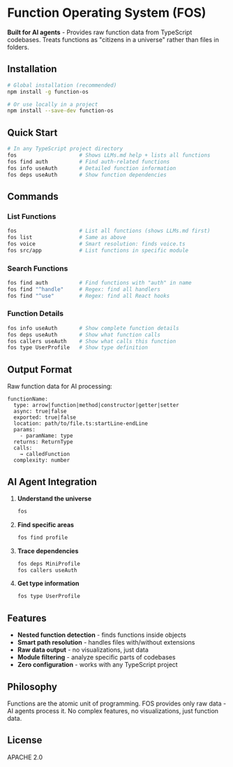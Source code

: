 # Function Operating System (FOS)

**Built for AI agents** - Provides raw function data from TypeScript codebases. Treats functions as "citizens in a universe" rather than files in folders.

## Installation

```bash
# Global installation (recommended)
npm install -g function-os

# Or use locally in a project
npm install --save-dev function-os
```

## Quick Start

```bash
# In any TypeScript project directory
fos                    # Shows LLMs.md help + lists all functions
fos find auth          # Find auth-related functions
fos info useAuth       # Detailed function information
fos deps useAuth       # Show function dependencies
```

## Commands

### List Functions
```bash
fos                    # List all functions (shows LLMs.md first)
fos list               # Same as above
fos voice              # Smart resolution: finds voice.ts
fos src/app            # List functions in specific module
```

### Search Functions
```bash
fos find auth          # Find functions with "auth" in name
fos find "^handle"     # Regex: find all handlers
fos find "^use"        # Regex: find all React hooks
```

### Function Details
```bash
fos info useAuth       # Show complete function details
fos deps useAuth       # Show what function calls
fos callers useAuth    # Show what calls this function
fos type UserProfile   # Show type definition
```

## Output Format

Raw function data for AI processing:

```
functionName:
  type: arrow|function|method|constructor|getter|setter
  async: true|false
  exported: true|false
  location: path/to/file.ts:startLine-endLine
  params:
    - paramName: type
  returns: ReturnType
  calls:
    → calledFunction
  complexity: number
```

## AI Agent Integration

1. **Understand the universe**
   ```bash
   fos
   ```

2. **Find specific areas**
   ```bash
   fos find profile
   ```

3. **Trace dependencies**
   ```bash
   fos deps MiniProfile
   fos callers useAuth
   ```

4. **Get type information**
   ```bash
   fos type UserProfile
   ```

## Features

- **Nested function detection** - finds functions inside objects
- **Smart path resolution** - handles files with/without extensions
- **Raw data output** - no visualizations, just data
- **Module filtering** - analyze specific parts of codebases
- **Zero configuration** - works with any TypeScript project

## Philosophy

Functions are the atomic unit of programming. FOS provides only raw data - AI agents process it. No complex features, no visualizations, just function data.

## License

APACHE 2.0